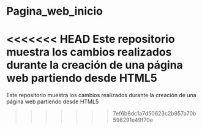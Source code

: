# Pagina_web_inicio
<<<<<<< HEAD
Este repositorio muestra los cambios realizados durante la creación de una página web partiendo desde HTML5
=======
Este repositorio muestra los cambios realizados durante la creación de una página web partiendo desde HTML5
>>>>>>> 7ef6b8dc1a7d50623c2b957a70b598291e49f70e
